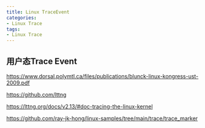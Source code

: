 ```yaml
---
title: Linux TraceEvent
categories: 
- Linux Trace
tags:
- Linux Trace
---
```


## 用户态Trace Event

https://www.dorsal.polymtl.ca/files/publications/blunck-linux-kongress-ust-2009.pdf

https://github.com/lttng

https://lttng.org/docs/v2.13/#doc-tracing-the-linux-kernel

https://github.com/ray-jk-hong/linux-samples/tree/main/trace/trace_marker
